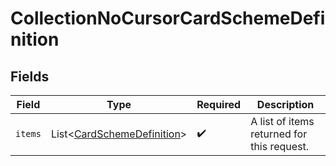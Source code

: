 # CollectionNoCursorCardSchemeDefinition


## Fields

| Field                                                                          | Type                                                                           | Required                                                                       | Description                                                                    |
| ------------------------------------------------------------------------------ | ------------------------------------------------------------------------------ | ------------------------------------------------------------------------------ | ------------------------------------------------------------------------------ |
| `items`                                                                        | List\<[CardSchemeDefinition](../../models/components/CardSchemeDefinition.md)> | :heavy_check_mark:                                                             | A list of items returned for this request.                                     |